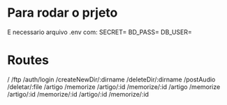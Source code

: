 # Para rodar o prjeto

E necessario arquivo .env com:
SECRET=
BD_PASS=
DB_USER=

# Routes

/
/ftp
/auth/login
/createNewDir/:dirname
/deleteDir/:dirname
/postAudio
/deletar/:file
/artigo
/memorize
/artigo/:id
/memorize/:id
/artigo
/memorize
/artigo/:id
/memorize/:id
/artigo/:id
/memorize/:id
